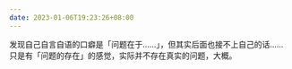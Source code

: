 ```yaml
---
date: 2023-01-06T19:23:26+08:00
---
```

发现自己自言自语的口癖是「问题在于……」，但其实后面也接不上自己的话…… 只是有「问题的存在」的感觉，实际并不存在真实的问题，大概。